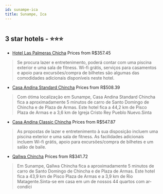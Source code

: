 ```yaml
---
id: sunampe-ica
title: Sunampe, Ica
---
```


<center><img src="https://i.travelapi.com/hotels/12000000/11140000/11133700/11133658/cb4c43ba_z.jpg" alt="" /></center>


##  3 star hotels - ⭐️⭐️⭐️

-    [Hotel Las Palmeras Chicha](https://www.hurb.com/br/aud/https://www.hurb.com/br/hotels/sunampe/hotel-las-palmeras-chicha-HT-B8OD?cmp=18055) Prices from R$357.45
   > Se procura lazer e entretenimento, poderá contar com uma piscina exterior e uma sala de fitness. Wi-fi grátis, serviços para casamentos e apoio para excursões/compra de bilhetes são algumas das comodidades adicionais disponíveis neste hotel.
-    [Casa Andina Standard Chincha](https://www.hurb.com/br/aud/https://www.hurb.com/br/hotels/sunampe/casa-andina-standard-chincha-HT-M5CA?cmp=18055) Prices from R$508.39
   > Com ótima localização em Sunampe, Casa Andina Standard Chincha fica a aproximadamente 5 minutos de carro de Santo Domingo de Chincha e de Plaza de Armas.  Este hotel fica a 44,2 km de Pisco Plaza de Armas e a 3,6 km de Igreja Cristo Rey Pueblo Nuevo.Sinta
-    [Casa Andina Classic Chincha](https://www.hurb.com/br/aud/https://www.hurb.com/br/hotels/sunampe/casa-andina-classic-chincha-HT-67KT?cmp=18055) Prices from R$547.87
   > As propostas de lazer e entretenimento à sua disposição incluem uma piscina exterior e uma sala de fitness. As facilidades adicionais incluem Wi-fi grátis, apoio para excursões/compra de bilhetes e um salão de baile.
-    [Qallwa Chincha](https://www.hurb.com/br/aud/https://www.hurb.com/br/hotels/sunampe/qallwa-chincha-HT-MK47?cmp=18055) Prices from R$341.72
   > Em Sunampe, Qallwa Chincha fica a aproximadamente 5 minutos de carro de Santo Domingo de Chincha e de Plaza de Armas.  Este hotel fica a 43,9 km de Pisco Plaza de Armas e a 3,9 km de Rio Matagente.Sinta-se em casa em um de nossos 44 quartos com ar-condici
